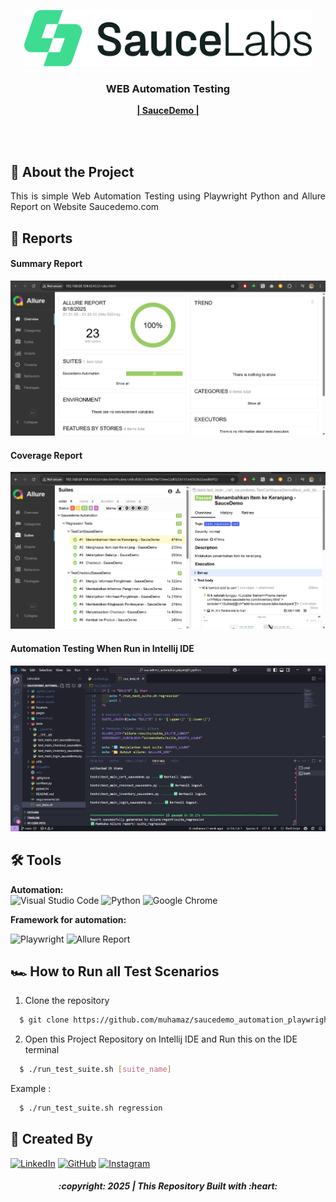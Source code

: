 <div>
<p align="center">
    <a href="https://www.saucedemo.com/">
       <img src="https://github.com/muhamaz/SauceDemo-Serenity-BDD/blob/master/img/logo.png" alt="Logo" height="90">
    </a>
  <br/>
    <h3 align="center">WEB Automation Testing</h4>
    <a href="https://www.saucedemo.com/"><p align="center"><b>| SauceDemo |</b></p></a>
  <br />
  <br />
</p>
</div>

## 📑 About the Project

<p align="justify">This is simple Web Automation Testing using Playwright Python and Allure Report on Website Saucedemo.com</p>

## 📝 Reports

#### Summary Report
![report-Web-summary](https://github.com/muhamaz/saucedemo_automation_playwright_python/blob/main/report_screenshots/Screenshot_9.png)

#### Coverage Report
![report-Web-coverage](https://github.com/muhamaz/saucedemo_automation_playwright_python/blob/main/report_screenshots/Screenshot_10.png)

#### Automation Testing When Run in Intellij IDE
![report-api-runningtest](https://github.com/muhamaz/saucedemo_automation_playwright_python/blob/main/report_screenshots/Screenshot_8.png)

## 🛠 Tools

**Automation:**  
![Visual Studio Code](https://img.shields.io/badge/Visual%20Studio%20Code-0078d7.svg?style=for-the-badge&logo=visual-studio-code&logoColor=white)
![Python](https://img.shields.io/badge/python-3670A0?style=for-the-badge&logo=python&logoColor=ffdd54)
![Google Chrome](https://img.shields.io/badge/Google%20Chrome-4285F4?style=for-the-badge&logo=GoogleChrome&logoColor=white)

**Framework for automation:**

![Playwright](https://img.shields.io/badge/-playwright-%232EAD33?style=for-the-badge&logo=playwright&logoColor=white)
![Allure Report](https://img.shields.io/badge/Allure-Report-success?style=for-the-badge&logo=allure)

## 🏎️ How to Run all Test Scenarios

1. Clone the repository
```bash
  $ git clone https://github.com/muhamaz/saucedemo_automation_playwright_python.git
```
2. Open  this Project Repository on Intellij IDE and Run this on the IDE terminal

```bash
  $ ./run_test_suite.sh [suite_name]
```
Example :
```bash
  $ ./run_test_suite.sh regression
```


## 📱 Created By

[![LinkedIn](https://img.shields.io/badge/-MHumam%20Zaky-white?style=for-the-badge&logo=linkedin&logoColor=blue)](https://www.linkedin.com/in/muhammad-humam-zaky-139369170/)
[![GitHub](https://img.shields.io/badge/-MhumamZaky-white?style=for-the-badge&logo=github&logoColor=black)](https://github.com/muhamaz)
[![Instagram](https://img.shields.io/badge/Instagram-%23E4405F.svg?style=for-the-badge&logo=Instagram&logoColor=white)](https://www.instagram.com/zaakzak_)

<h5>
<p align="center">:copyright: 2025 | This Repository Built with :heart:</p>
</h5>